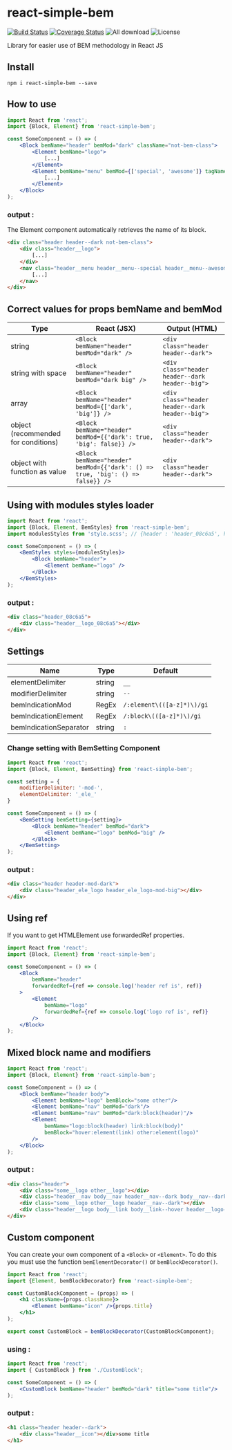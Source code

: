 # react-simple-bem

[![Build Status](https://travis-ci.com/Bajdzis/react-simple-bem.svg?branch=master)](https://travis-ci.com/Bajdzis/react-simple-bem)
[![Coverage Status](https://coveralls.io/repos/github/Bajdzis/react-simple-bem/badge.svg?branch=master)](https://coveralls.io/github/Bajdzis/react-simple-bem?branch=master)
![All download](https://img.shields.io/npm/dt/react-simple-bem.svg?style=flat)
![License](https://img.shields.io/npm/l/react-simple-bem.svg?style=flat)

Library for easier use of BEM methodology in React JS

## Install

```
npm i react-simple-bem --save
```

## How to use 

```jsx
import React from 'react';
import {Block, Element} from 'react-simple-bem';

const SomeComponent = () => (
    <Block bemName="header" bemMod="dark" className="not-bem-class">
        <Element bemName="logo">
            [...]
        </Element>
        <Element bemName="menu" bemMod={['special', 'awesome']} tagName="nav">
            [...]
        </Element>
    </Block>
);
```
### output :

The Element component automatically retrieves the name of its block.

```html
<div class="header header--dark not-bem-class">
    <div class="header__logo">
        [...]
    </div>
    <nav class="header__menu header__menu--special header__menu--awesome">
        [...]
    </nav>
</div>
```

## Correct values for props bemName and bemMod

Type | React (JSX) | Output (HTML)
--- | --- | ---
string | `<Block bemName="header" bemMod="dark" />` | `<div class="header header--dark">`
string with space | `<Block bemName="header" bemMod="dark big" />` | `<div class="header header--dark header--big">`
array | `<Block bemName="header" bemMod={['dark', 'big']} />` | `<div class="header header--dark header--big">`
object (recommended for conditions) | `<Block bemName="header" bemMod={{'dark': true, 'big': false}} />` | `<div class="header header--dark">`
object with function as value | `<Block bemName="header" bemMod={{'dark': () => true, 'big': () => false}} />` | `<div class="header header--dark">`


## Using with modules styles loader

```jsx
import React from 'react';
import {Block, Element, BemStyles} from 'react-simple-bem';
import modulesStyles from 'style.scss'; // {header : 'header_08c6a5', header__logo : 'header__logo_08c6a5'}

const SomeComponent = () => (
    <BemStyles styles={modulesStyles}>
        <Block bemName="header">
            <Element bemName="logo" />
        </Block>
    </BemStyles>
);
```
### output :

```html
<div class="header_08c6a5">
    <div class="header__logo_08c6a5"></div>
</div>
```

## Settings

Name | Type | Default
--- | --- | ---
elementDelimiter | string | `__`
modifierDelimiter | string | `--`
bemIndicationMod | RegEx |  `/:element\(([a-z]*)\)/gi`
bemIndicationElement | RegEx | `/:block\(([a-z]*)\)/gi`
bemIndicationSeparator | string |  `:`

### Change setting with BemSetting Component

```jsx
import React from 'react';
import {Block, Element, BemSetting} from 'react-simple-bem';

const setting = {
    modifierDelimiter: '-mod-',
    elementDelimiter: '_ele_'
}

const SomeComponent = () => (
    <BemSetting bemSetting={setting}>
        <Block bemName="header" bemMod="dark">
            <Element bemName="logo" bemMod="big" />
        </Block>
    </BemSetting>
);
```
### output :

```html
<div class="header header-mod-dark">
    <div class="header_ele_logo header_ele_logo-mod-big"></div>
</div>
```

## Using ref

If you want to get HTMLElement use forwardedRef properties.

```jsx
import React from 'react';
import {Block, Element} from 'react-simple-bem';

const SomeComponent = () => (
    <Block 
        bemName="header" 
        forwardedRef={ref => console.log('header ref is', ref)} 
    >
        <Element 
            bemName="logo" 
            forwardedRef={ref => console.log('logo ref is', ref)} 
        />
    </Block>
);
```

## Mixed block name and modifiers

```jsx
import React from 'react';
import {Block, Element} from 'react-simple-bem';

const SomeComponent = () => (
    <Block bemName="header body">
        <Element bemName="logo" bemBlock="some other"/>
        <Element bemName="nav" bemMod="dark"/>
        <Element bemName="nav" bemMod="dark:block(header)"/>
        <Element
            bemName="logo:block(header) link:block(body)"
            bemBlock="hover:element(link) other:element(logo)"
        />
    </Block>
);
```

### output :

```html
<div class="header">
    <div class="some__logo other__logo"></div>
    <div class="header__nav body__nav header__nav--dark body__nav--dark"></div>
    <div class="some__logo other__logo header__nav--dark"></div>
    <div class="header__logo body__link body__link--hover header__logo--other"></div>
</div>
```

## Custom component

You can create your own component of a `<Block>` or `<Element>`. 
To do this you must use the function `bemElementDecorator()` or `bemBlockDecorator()`.

```jsx
import React from 'react';
import {Element, bemBlockDecorator} from 'react-simple-bem';

const CustomBlockComponent = (props) => (
    <h1 className={props.className}>
        <Element bemName="icon" />{props.title}
    </h1>
);

export const CustomBlock = bemBlockDecorator(CustomBlockComponent);
```

### using : 

```jsx
import React from 'react';
import { CustomBlock } from './CustomBlock';

const SomeComponent = () => (
    <CustomBlock bemName="header" bemMod="dark" title="some title"/>
);
```

### output :
```html
<h1 class="header header--dark">
    <div class="header__icon"></div>some title
</h1>
```
